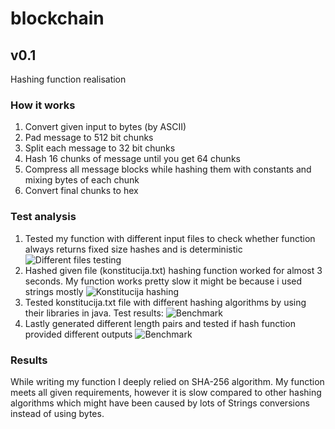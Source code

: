 # blockchain

## v0.1
Hashing function realisation

### How it works
1. Convert given input to bytes (by ASCII) 
2. Pad message to 512 bit chunks
3. Split each message to 32 bit chunks
4. Hash 16 chunks of message until you get 64 chunks 
5. Compress all message blocks while hashing them with constants and mixing bytes of each chunk
6. Convert final chunks to hex

### Test analysis
1. Tested my function with different input files to check whether function always returns fixed size hashes and is deterministic
![Different files testing](https://github.com/knuckl35/blockchain/blob/master/testImages/differentFiles.png)
2. Hashed given file (konstitucija.txt) hashing function worked for almost 3 seconds. My function works pretty slow it might be because i used strings mostly
![Konstitucija hashing](https://github.com/knuckl35/blockchain/blob/master/testImages/konstitucija.png)
3. Tested konstitucija.txt file with different hashing algorithms by using their libraries in java. Test results:
![Benchmark](https://github.com/knuckl35/blockchain/blob/master/testImages/benchmark.png)
4. Lastly generated different length pairs and tested if hash function provided different outputs
![Benchmark](https://github.com/knuckl35/blockchain/blob/master/testImages/repetition.png)

### Results
While writing my function I deeply relied on SHA-256 algorithm. My function meets all given requirements, however it is slow compared to other hashing algorithms which might have been caused by lots of Strings conversions instead of using bytes. 